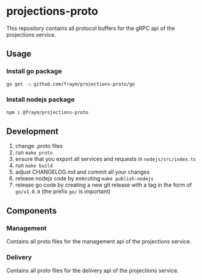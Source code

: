 # projections-proto

This repository contains all protocol buffers for the gRPC api of the projections service.

## Usage

### Install go package

```bash
go get -u github.com/fraym/projections-proto/go
```

### Install nodejs package

```bash
npm i @fraym/projections-proto
```

## Development

1. change .proto files
2. run `make proto`
3. ensure that you export all services and requests in `nodejs/src/index.ts`
4. run `make build`
5. adjust CHANGELOG.md and commit all your changes
6. release nodejs code by executing `make publish-nodejs`
7. release go code by creating a new git release with a tag in the form of `go/v1.0.0` (the prefix `go/` is important)

## Components

### Management

Contains all proto files for the management api of the projections service.

### Delivery

Contains all proto files for the delivery api of the projections service.
